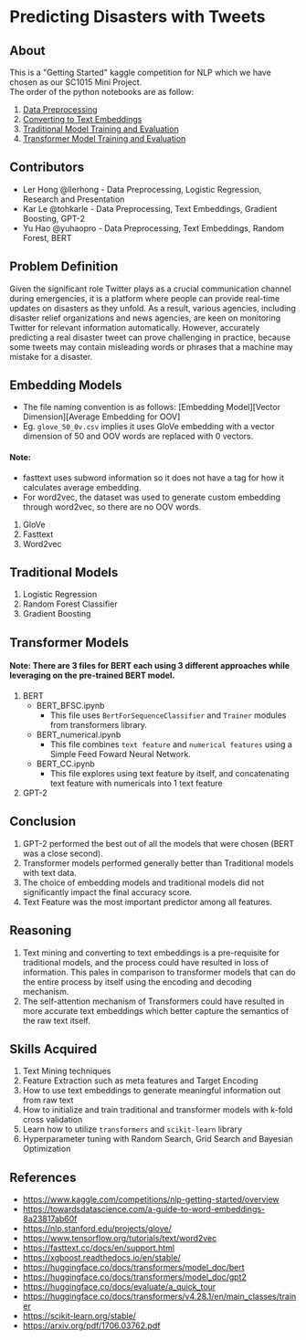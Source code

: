 # Predicting Disasters with Tweets

## About
This is a "Getting Started" kaggle competition for NLP which we have chosen as our SC1015 Mini Project.
<br>The order of the python notebooks are as follow:

1. [Data Preprocessing](https://github.com/tohkarle/SC1015-mini-project/blob/main/preprocessing)
2. [Converting to Text Embeddings](https://github.com/tohkarle/SC1015-mini-project/tree/main/word_embeddings)  
3. [Traditional Model Training and Evaluation](https://github.com/tohkarle/SC1015-mini-project/tree/main/traditional_models)
4. [Transformer Model Training and Evaluation](https://github.com/tohkarle/SC1015-mini-project/tree/main/transformer_models)
   
## Contributors

- Ler Hong @llerhong - Data Preprocessing, Logistic Regression, Research and Presentation
- Kar Le @tohkarle - Data Preprocessing, Text Embeddings, Gradient Boosting, GPT-2
- Yu Hao @yuhaopro - Data Preprocessing, Text Embeddings, Random Forest, BERT

## Problem Definition

Given the significant role Twitter plays as a crucial communication channel during emergencies, it is a platform where people can provide real-time updates on disasters as they unfold. As a result, various agencies, including disaster relief organizations and news agencies, are keen on monitoring Twitter for relevant information automatically. However, accurately predicting a real disaster tweet can prove challenging in practice, because some tweets may contain misleading words or phrases that a machine may mistake for a disaster. 

## Embedding Models

- The file naming convention is as follows: [Embedding Model][Vector Dimension][Average Embedding for OOV]
- Eg. `glove_50_0v.csv` implies it uses GloVe embedding with a vector dimension of 50 and OOV words are replaced with 0 vectors.
#### Note:
- fasttext uses subword information so it does not have a tag for how it calculates average embedding.
- For word2vec, the dataset was used to generate custom embedding through word2vec, so there are no OOV words.

1. GloVe
3. Fasttext 
5. Word2vec

## Traditional Models 

1. Logistic Regression
2. Random Forest Classifier
3. Gradient Boosting

## Transformer Models

#### Note: There are 3 files for BERT each using 3 different approaches while leveraging on the pre-trained BERT model. 
    
1. BERT
    - BERT_BFSC.ipynb
        - This file uses `BertForSequenceClassifier` and `Trainer` modules from transformers library. 
    - BERT_numerical.ipynb
        - This file combines `text feature` and `numerical features` using a Simple Feed Foward Neural Network.
    - BERT_CC.ipynb
        - This file explores using text feature by itself, and concatenating text feature with numericals into 1 text feature
2. GPT-2

## Conclusion

1. GPT-2 performed the best out of all the models that were chosen (BERT was a close second).
2. Transformer models performed generally better than Traditional models with text data.
3. The choice of embedding models and traditional models did not significantly impact the final accuracy score.
4. Text Feature was the most important predictor among all features.

## Reasoning
1. Text mining and converting to text embeddings is a pre-requisite for traditional models, and the process could have resulted in loss of information. This pales in comparison to transformer models that can do the entire process by itself using the encoding and decoding mechanism.
2. The self-attention mechanism of Transformers could have resulted in more accurate text embeddings which better capture the semantics of the raw text itself.

## Skills Acquired
1. Text Mining techniques
2. Feature Extraction such as meta features and Target Encoding
3. How to use text embeddings to generate meaningful information out from raw text
4. How to initialize and train traditional and transformer models with k-fold cross validation
5. Learn how to utilize `transformers` and `scikit-learn` library
6. Hyperparameter tuning with Random Search, Grid Search and Bayesian Optimization

## References
- https://www.kaggle.com/competitions/nlp-getting-started/overview
- https://towardsdatascience.com/a-guide-to-word-embeddings-8a23817ab60f
- https://nlp.stanford.edu/projects/glove/
- https://www.tensorflow.org/tutorials/text/word2vec
- https://fasttext.cc/docs/en/support.html
- https://xgboost.readthedocs.io/en/stable/
- https://huggingface.co/docs/transformers/model_doc/bert
- https://huggingface.co/docs/transformers/model_doc/gpt2
- https://huggingface.co/docs/evaluate/a_quick_tour
- https://huggingface.co/docs/transformers/v4.28.1/en/main_classes/trainer
- https://scikit-learn.org/stable/
- https://arxiv.org/pdf/1706.03762.pdf



